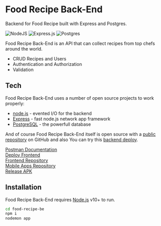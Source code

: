 # Food Recipe Back-End

Backend for Food Recipe built with Express and Postgres.

![NodeJS](https://img.shields.io/badge/node.js-6DA55F?style=for-the-badge&logo=node.js&logoColor=white) ![Express.js](https://img.shields.io/badge/express.js-%23404d59.svg?style=for-the-badge&logo=express&logoColor=%2361DAFB) ![Postgres](https://img.shields.io/badge/postgres-%23316192.svg?style=for-the-badge&logo=postgresql&logoColor=white)

Food Recipe Back-End is an API that can collect recipes from top chefs around the world.

- CRUD Recipes and Users
- Authentication and Authorization
- Validation

## Tech

Food Recipe Back-End uses a number of open source projects to work properly:

- [node.js](https://nodejs.org/) - evented I/O for the backend
- [Express](https://expressjs.com/) - fast node.js network app framework
- [PostgreSQL](https://www.postgresql.org/) - the powerfull database

And of course Food Recipe Back-End itself is open source with a [public repository](https://github.com/alkarim99/food-recipe-be) on GitHub and also You can try this [backend deploy](https://vast-mite-smock.cyclic.app/).

[Postman Documentation](https://documenter.getpostman.com/view/20247883/2s946pZUaZ) <br>
[Deploy Frontend](https://food-recipe-fe-react.vercel.app/) <br>
[Frontend Repository](https://github.com/alkarim99/food-recipe-fe-react) <br>
[Mobile Apps Repository](https://github.com/alkarim99/food-recipe-apps) <br>
[Release APK](https://github.com/alkarim99/food-recipe-apps/releases)

## Installation

Food Recipe Back-End requires [Node.js](https://nodejs.org/) v10+ to run.

```sh
cd food-recipe-be
npm i
nodemon app
```
